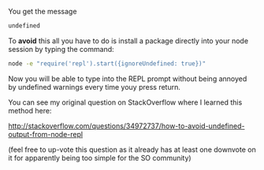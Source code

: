 You get the message
```sh
undefined
```

To **avoid** this all you have to do is install a package directly into your node session by typing the command:

```sh
node -e "require('repl').start({ignoreUndefined: true})"
```

Now you will be able to type into the REPL prompt without being annoyed by undefined warnings every time youy press return.

You can see my original question on StackOverflow where I learned this method here:

http://stackoverflow.com/questions/34972737/how-to-avoid-undefined-output-from-node-repl

(feel free to up-vote this question as it already has at least one downvote on it for apparently being too simple for the SO community)